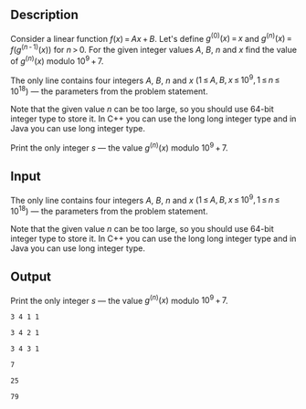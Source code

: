 ## Description

<div><p>Consider a linear function <span class="tex-span"><i>f</i>(<i>x</i>) = <i>Ax</i> + <i>B</i></span>. Let's define <span class="tex-span"><i>g</i><sup class="upper-index">(0)</sup>(<i>x</i>) = <i>x</i></span> and <span class="tex-span"><i>g</i><sup class="upper-index">(<i>n</i>)</sup>(<i>x</i>) = <i>f</i>(<i>g</i><sup class="upper-index">(<i>n</i> - 1)</sup>(<i>x</i>))</span> for <span class="tex-span"><i>n</i> &gt; 0</span>. For the given integer values <span class="tex-span"><i>A</i></span>, <span class="tex-span"><i>B</i></span>, <span class="tex-span"><i>n</i></span> and <span class="tex-span"><i>x</i></span> find the value of <span class="tex-span"><i>g</i><sup class="upper-index">(<i>n</i>)</sup>(<i>x</i>)</span> modulo <span class="tex-span">10<sup class="upper-index">9</sup> + 7</span>.</p></div><div class="input-specification"><p>The only line contains four integers <span class="tex-span"><i>A</i></span>, <span class="tex-span"><i>B</i></span>, <span class="tex-span"><i>n</i></span> and <span class="tex-span"><i>x</i></span> (<span class="tex-span">1 ≤ <i>A</i>, <i>B</i>, <i>x</i> ≤ 10<sup class="upper-index">9</sup>, 1 ≤ <i>n</i> ≤ 10<sup class="upper-index">18</sup></span>) — the parameters from the problem statement.</p><p>Note that the given value <span class="tex-span"><i>n</i></span> can be too large, so you should use <span class="tex-span">64</span>-bit integer type to store it. In <span class="tex-font-style-tt">C++</span> you can use the <span class="tex-font-style-tt">long long</span> integer type and in <span class="tex-font-style-tt">Java</span> you can use <span class="tex-font-style-tt">long</span> integer type.</p></div><div class="output-specification"><p>Print the only integer <span class="tex-span"><i>s</i></span> — the value <span class="tex-span"><i>g</i><sup class="upper-index">(<i>n</i>)</sup>(<i>x</i>)</span> modulo <span class="tex-span">10<sup class="upper-index">9</sup> + 7</span>.</p></div>

## Input

<p>The only line contains four integers <span class="tex-span"><i>A</i></span>, <span class="tex-span"><i>B</i></span>, <span class="tex-span"><i>n</i></span> and <span class="tex-span"><i>x</i></span> (<span class="tex-span">1 ≤ <i>A</i>, <i>B</i>, <i>x</i> ≤ 10<sup class="upper-index">9</sup>, 1 ≤ <i>n</i> ≤ 10<sup class="upper-index">18</sup></span>) — the parameters from the problem statement.</p><p>Note that the given value <span class="tex-span"><i>n</i></span> can be too large, so you should use <span class="tex-span">64</span>-bit integer type to store it. In <span class="tex-font-style-tt">C++</span> you can use the <span class="tex-font-style-tt">long long</span> integer type and in <span class="tex-font-style-tt">Java</span> you can use <span class="tex-font-style-tt">long</span> integer type.</p>

## Output

<p>Print the only integer <span class="tex-span"><i>s</i></span> — the value <span class="tex-span"><i>g</i><sup class="upper-index">(<i>n</i>)</sup>(<i>x</i>)</span> modulo <span class="tex-span">10<sup class="upper-index">9</sup> + 7</span>.</p>





```input1
3 4 1 1

```




```input2
3 4 2 1

```




```input3
3 4 3 1

```




```output1
7

```




```output2
25

```




```output3
79

```


